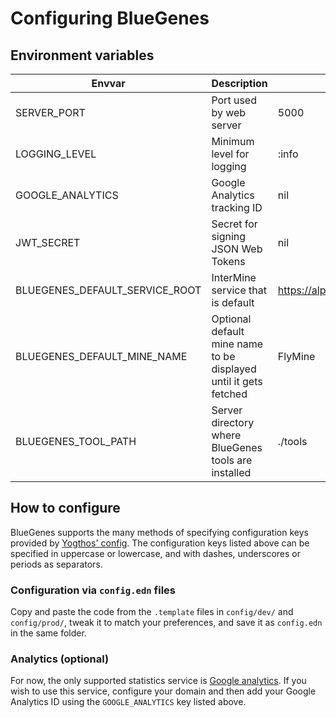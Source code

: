 # Configuring BlueGenes

## Environment variables

| Envvar | Description | Default |
| ------ | ----------- | ------- |
| SERVER_PORT | Port used by web server | 5000 |
| LOGGING_LEVEL | Minimum level for logging | :info |
| GOOGLE_ANALYTICS | Google Analytics tracking ID | nil |
| JWT_SECRET | Secret for signing JSON Web Tokens | nil |
| BLUEGENES_DEFAULT_SERVICE_ROOT | InterMine service that is default | https://alpha.flymine.org/alpha/ |
| BLUEGENES_DEFAULT_MINE_NAME | Optional default mine name to be displayed until it gets fetched | FlyMine |
| BLUEGENES_TOOL_PATH | Server directory where BlueGenes tools are installed | ./tools |

## How to configure

BlueGenes supports the many methods of specifying configuration keys provided by [Yogthos' config](https://github.com/yogthos/config#yogthosconfig). The configuration keys listed above can be specified in uppercase or lowercase, and with dashes, underscores or periods as separators.

### Configuration via `config.edn` files

Copy and paste the code from the `.template` files in `config/dev/` and `config/prod/`, tweak it to match your preferences, and save it as `config.edn` in the same folder.

### Analytics (optional)

For now, the only supported statistics service is [Google analytics](https://analytics.google.com/). If you wish to use this service, configure your domain and then add your Google Analytics ID using the `GOOGLE_ANALYTICS` key listed above.
